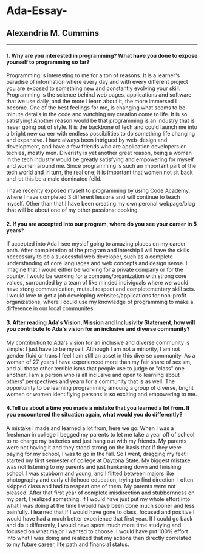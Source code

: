 # Ada-Essay-
## Alexandria M. Cummins
-----
#### 1. Why are you interested in programming? What have you done to expose yourself to programming so far? 
Programming is interesting to me for a ton of reasons. It is a learner's paradise of information where every day and with every different project you are exposed to something new and constantly evolving your skill. Programming is the science behind web pages, applications and software that we use daily, and the more I learn about it, the more immersed I become. One of the best feelings for me, is changing what seems to be minute details in the code and watching my creation come to life. It is so satisfying! Another reason would be that programming is an industry that is never going out of style. It is the backbone of tech and could launch me into a bright new career with endless possibilities to do something life changing and expansive. I have always been intrigued by web-design and development, and have a few friends who are application developers or techies, mostly men. Diveristy is yet another great reason, being a woman in the tech industry would be greatly satisfying and empowering for myself and women around me. Since programming is such an important part of the tech world and in turn, the real one; it is important that women not sit back and let this be a male dominated feild. 

I have recenlty exposed myself to programming by using Code Academy, where I have completed 3 different lessons and will continue to teach myself. Other than that I have been creating my own peronal webpage/blog that will be about one of my other passions: cooking. 

  

#### 2. If you are accepted into our program, where do you see your career in 5 years? 
If accepted into Ada I see myslef going to amazing places on my career path. After completetion of the program and intership I will have the skills neccessary to be a successful web developer, such as a complete understanding of core languages and web concepts and design sense. I imagine that I would either be working for a private company or for the county. I would be working for a company/organization with strong core values, surrounded by a team of like minded indiviguals where we would have stong communication, mutaul respect and completementary skill sets. I would love to get a job developing websites/applications for non-profit organizations, where I could use my knowledge of programming to make a difference in our local communites. 


#### 3. After reading Ada's Vision, Mission and Inclusivity Statement, how will you contribute to Ada's vision for an inclusive and diverse community?  
My contribution to Ada's vision for an inclusive and diverse community is simple: I just have to be myself. Although I am not a minority, I am not gender fluid or trans I feel I am still an asset in this diverse community.  As a woman of 27 years I have experienced more than my fair share of sexism, and all those other terrible isms that people use to judge or "class" one another. I am a person who is all inclusive and open to learning about others' perspectives and yearn for a community that is as well. The opportunity to be learning programming amoung a group of diverse, bright women or women identifiying persons is so exciting and empowering to me.  
   




#### 4.Tell us about a time you made a mistake that you learned a lot from. If you encountered the situation again, what would you do differently? 
A mistake I made and learned a lot from, here we go: 
When I was a freshman in college I begged my parents to let me take a year off of school to re-charge my batteries and just hang out with my friends. My parents were not having it and they stood strong on the basis that if they were paying for my school, I was to go in the fall. So I went, dragging my feet I started my first semester of college at Daytona State. My biggest mistake was not listening to my parents and just hunkering down and finishing school. I was stubborn and young, and I flitted between majors like photography and early childhood education, trying to find direction. I often skipped class and had to reapeat one of them. My parents were not pleased. 
After that first year of complete misdirection and stubbornness on my part, I realized something. If I would have just put my whole effort into what I was doing at the time I would have been done much sooner and less painfully. I learned that if I would have gone to class, focused and positive I would have had a much better experience that first year. If I could go back and do it differently, I would have spent much more time studying and focused on what major I wanted to choose. I would have put 100% effort into what I was doing and realized that my actions then directly correlated to my future career, life path and financial status. 
